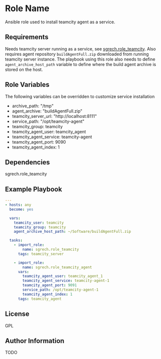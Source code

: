 Role Name
=========

Ansible role used to install teamcity agent as a service.

Requirements
------------

Needs teamcity server running as a service, see [sgrech.role_teamcity](https://galaxy.ansible.com/sgrech/role_teamcity).
Also requires agent repository `buildAgentFull.zip` downloaded from running teamcity server instance.
The playbook using this role also needs to define `agent_archive_host_path` variable to define where
the build agent archive is stored on the host.

Role Variables
--------------

The following variables can be overridden to customize service installation

- archive_path: "/tmp"
- agent_archive: "buildAgentFull.zip"
- teamcity_server_url: "http://localhost:8111"
- service_path: "/opt/teamcity-agent"
- teamcity_group: teamcity
- teamcity_agent_user: teamcity_agent
- teamcity_agent_service: teamcity-agent
- teamcity_agent_port: 9090
- teamcity_agent_index: 1

Dependencies
------------

sgrech.role_teamcity

Example Playbook
----------------

```yml
---
- hosts: any
  become: yes

  vars:
    teamcity_user: teamcity
    teamcity_group: teamcity
    agent_archive_host_path: ~/Software/buildAgentFull.zip

  tasks:
    - import_role:
        name: sgrech.role_teamcity
      tags: teamcity_server

    - import_role:
        name: sgrech.role_teamcity_agent
      vars:
        teamcity_agent_user: teamcity_agent_1
        teamcity_agent_service: teamcity-agent-1
        teamcity_agent_port: 9091
        service_path: /opt/teamcity-agent-1
        teamcity_agent_index: 1
      tags: teamcity_agent
```  

License
-------

GPL

Author Information
------------------

TODO
